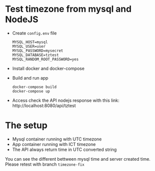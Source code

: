 # Test timezone from mysql and NodeJS
- Create `config.env` file

    ```
    MYSQL_HOST=mysql
    MYSQL_USER=user
    MYSQL_PASSWORD=mysecret
    MYSQL_DATABASE=tztest
    MYSQL_RANDOM_ROOT_PASSWORD=yes
    ```

- Install docker and docker-compose
- Build and run app

    ```
    docker-compose build
    docker-compose up
    ```

- Access check the API nodejs response with this link: http://localhost:8080/api/tztest

# The setup
- Mysql container running with UTC timezone
- App container running with ICT timezone
- The API always return time in UTC converted string

You can see the different bettween mysql time and server created time. Please retest with branch `timezone-fix`